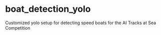 # boat_detection_yolo
Customized yolo setup for detecting speed boats for the AI Tracks at Sea Competition
